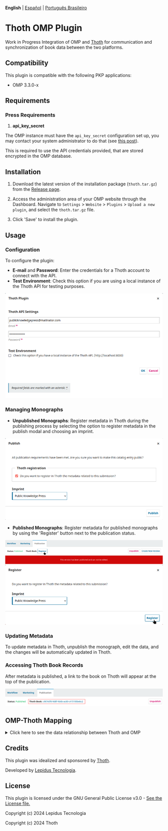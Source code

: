 **English** | [Español](/docs/README-es.md) | [Português Brasileiro](/docs/README-pt_BR.md)

# Thoth OMP Plugin

Work in Progress Integration of OMP and [Thoth](https://thoth.pub/) for communication and synchronization of book data between the two platforms.

## Compatibility

This plugin is compatible with the following PKP applications:

- OMP 3.3.0-x

## Requirements

### Press Requirements

1. **api_key_secret**

The OMP instance must have the `api_key_secret` configuration set up, you may contact your system administrator to do that (see [this post](https://forum.pkp.sfu.ca/t/how-to-generate-a-api-key-secret-code-in-ojs-3/72008)).

This is required to use the API credentials provided, that are stored encrypted in the OMP database.

## Installation

1. Download the latest version of the installation package (`thoth.tar.gz`) from the [Release page](https://github.com/lepidus/thoth-omp-plugin/releases).

2. Access the administration area of your OMP website through the Dashboard. Navigate to `Settings` > `Website` > `Plugins` > `Upload a new plugin`, and select the `thoth.tar.gz` file.

3. Click 'Save' to install the plugin.

## Usage

### Configuration

To configure the plugin:

- **E-mail** and **Password**: Enter the credentials for a Thoth account to connect with the API.
- **Test Environment**: Check this option if you are using a local instance of the Thoth API for testing purposes.

![settings](/images/settings.png)

### Managing Monographs

- **Unpublished Monographs**: Register metadata in Thoth during the publishing process by selecting the option to register metadata in the publish modal and choosing an imprint.

![publish](/images/publish.png)

- **Published Monographs**: Register metadata for published monographs by using the 'Register' button next to the publication status.

![button](/images/button.png)
![register](/images/register.png)

### Updating Metadata

To update metadata in Thoth, unpublish the monograph, edit the data, and the changes will be automatically updated in Thoth.

### Accessing Thoth Book Records

After metadata is published, a link to the book on Thoth will appear at the top of the publication.

![link](/images/link.png)

## OMP-Thoth Mapping

<details>
    <summary>Click here to see the data relationship between Thoth and OMP</summary>

| OMP               |                    |   | Thoth                  |                     |             |
| ----------------- | ------------------ | - | ---------------------- | ------------------- | ----------- |
| Submission        |                    |   | Work                   |                     |             |
|                   | WorkType           |   |                        | WorkType            |             |
| SubmissionUrl     |                    |   |                        | LandingPage         |             |
| Publication       |                    |   |                        |                     |             |
|                   | FullTitle          |   |                        | FullTitle           |             |
|                   | Title              |   |                        | Title               |             |
|                   | Subtitle           |   |                        | Subtitle            |             |
|                   | Abstract           |   |                        | Abstract            |             |
|                   | Version            |   |                        | Edition             |             |
|                   | DOI                |   |                        | DOI                 |             |
|                   | DatePublished      |   |                        | PublicationDate     |             |
|                   | License            |   |                        | License             |             |
|                   | copyrightHolder    |   |                        | copyrightHolder     |             |
|                   | coverUrl           |   |                        | CoverImageUrl       |             |
| Author            |                    |   | Contribution           |                     |             |
|                   | UserGroupId        |   |                        | ContributionType    |             |
|                   | PrimaryContactId   |   |                        | MainContribution    |             |
|                   | Sequence           |   |                        | ContributionOrdinal |             |
|                   | GivenName          |   |                        | FirstName           |             |
|                   | LastName           |   |                        | FamilyName          |             |
|                   | FullName           |   |                        | FullName            |             |
|                   | Biography          |   |                        | Biography           |             |
|                   | Affiliation        |   | Affiliation            |                     |             |
| Chapter           |                    |   | Work(Type: Chapter)    |                     |             |
|                   | FullTitle          |   |                        | FullTitle           |             |
|                   | Title              |   |                        | Title               |             |
|                   | Subtitle           |   |                        | Subtitle            |             |
|                   | Abstract           |   |                        | Abstract            |             |
|                   | Pages              |   |                        | pageCount           |             |
|                   | DatePublished      |   |                        | PublicationDate     |             |
|                   | DOI                |   |                        | DOI                 |             |
| SubmissionLocale  |                    |   | Language               |                     |             |
| PublicationFormat |                    |   | Publication            |                     |             |
|                   | EntryKey           |   |                        | PublicationType     |             |
|                   | IdentificationCode |   |                        | ISBN                |             |
|                   |                    |   |                        | Location            |             |
| SubmissionUrl     |                    |   |                        |                     | LandingPage |
|                   | RemoteUrl/FileUrl  |   |                        |                     | FullTextUrl |
| Keyword           |                    |   | Subject(Type: Keyword) |                     |             |
| Citation          |                    |   | Reference              |                     |             |

</details>

## Credits

This plugin was idealized and sponsored by [Thoth](https://thoth.pub/).

Developed by [Lepidus Tecnologia](https://github.com/lepidus).

## License

This plugin is licensed under the GNU General Public License v3.0 - [See the License file.](/LICENSE)

Copyright (c) 2024 Lepidus Tecnologia

Copyright (c) 2024 Thoth
